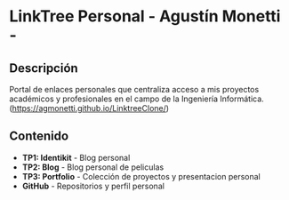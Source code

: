 # LinkTree Personal - Agustín Monetti - 

## Descripción
Portal de enlaces personales que centraliza acceso a mis proyectos académicos y profesionales en el campo de la Ingeniería Informática. (https://agmonetti.github.io/LinktreeClone/)

## Contenido
- **TP1: Identikit** - Blog personal
- **TP2: Blog** - Blog personal de peliculas
- **TP3: Portfolio** - Colección de proyectos y presentacion personal
- **GitHub** - Repositorios y perfil personal
